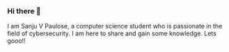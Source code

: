 ### Hi there 👋
I am Sanju V Paulose, a computer science student who is passionate in the field of cybersecurity.
I am here to share and gain some knowledge. 
Lets gooo!!

<!--
**sanjuvp525666/sanjuvp525666** is a ✨ _special_ ✨ repository because its `README.md` (this file) appears on your GitHub profile.

Here are some ideas to get you started:

- 🔭 I’m currently working on ...
- 🌱 I’m currently learning ...
- 👯 I’m looking to collaborate on ...
- 🤔 I’m looking for help with ...
- 💬 Ask me about ...
- 📫 How to reach me: ...
- 😄 Pronouns: ...
- ⚡ Fun fact: ...
-->
